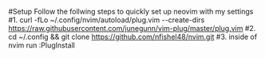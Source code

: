 #Setup
Follow the follwing steps to quickly set up neovim with my settings
#1.
curl -fLo ~/.config/nvim/autoload/plug.vim --create-dirs https://raw.githubusercontent.com/junegunn/vim-plug/master/plug.vim
#2.
cd ~/.config && git clone https://github.com/nfishel48/nvim.git
#3.
inside of nvim run :PlugInstall

